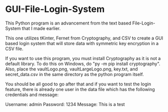 # GUI-File-Login-System

This Python program is an advancement from the text based File-Login-System that I made earlier.

This one utilizes tKinter, Fernet from Cryptography, and CSV to create a GUI based login system that will store data with symmetric key encryption in a CSV file. 

If you want to use this program, you must install Cryptography as it is not a default library. To do this on Windows, do "py -m pip install cryptography". Also, place the vaultLogo.png, vaultLargeLogo.png, key.txt, and secret_data.csv in the same directory as the python program itself. 

You should be all good to go after that and if you want to test the login feature, there is already one user in the data file which has the following credentials and message:

Username: admin
Password: 1234
Message: This is a test
